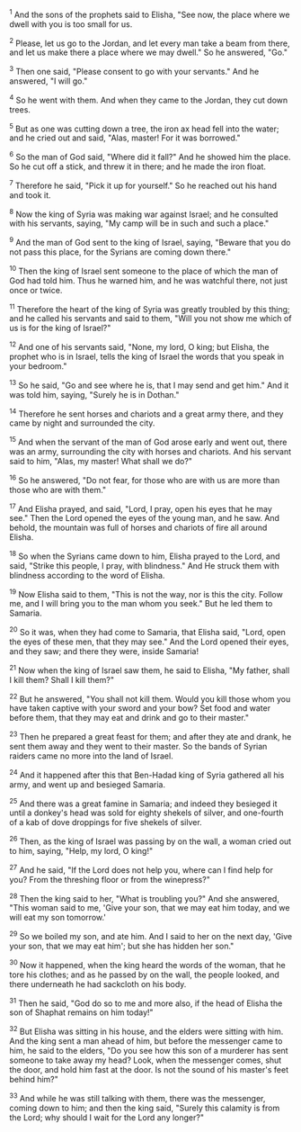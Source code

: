 <sup>1</sup> 
And the sons of the prophets said to Elisha, "See now, the place where we dwell with you is too small for us. 

<sup>2</sup> 
Please, let us go to the Jordan, and let every man take a beam from there, and let us make there a place where we may dwell." So he answered, "Go." 

<sup>3</sup> 
Then one said, "Please consent to go with your servants." And he answered, "I will go." 

<sup>4</sup> 
So he went with them. And when they came to the Jordan, they cut down trees. 

<sup>5</sup> 
But as one was cutting down a tree, the iron ax head fell into the water; and he cried out and said, "Alas, master! For it was borrowed." 

<sup>6</sup> 
So the man of God said, "Where did it fall?" And he showed him the place. So he cut off a stick, and threw it in there; and he made the iron float. 

<sup>7</sup> 
Therefore he said, "Pick it up for yourself." So he reached out his hand and took it.

<sup>8</sup> 
Now the king of Syria was making war against Israel; and he consulted with his servants, saying, "My camp will be in such and such a place." 

<sup>9</sup> 
And the man of God sent to the king of Israel, saying, "Beware that you do not pass this place, for the Syrians are coming down there." 

<sup>10</sup> 
Then the king of Israel sent someone to the place of which the man of God had told him. Thus he warned him, and he was watchful there, not just once or twice. 

<sup>11</sup> 
Therefore the heart of the king of Syria was greatly troubled by this thing; and he called his servants and said to them, "Will you not show me which of us is for the king of Israel?" 

<sup>12</sup> 
And one of his servants said, "None, my lord, O king; but Elisha, the prophet who is in Israel, tells the king of Israel the words that you speak in your bedroom." 

<sup>13</sup> 
So he said, "Go and see where he is, that I may send and get him." And it was told him, saying, "Surely he is in Dothan." 

<sup>14</sup> 
Therefore he sent horses and chariots and a great army there, and they came by night and surrounded the city. 

<sup>15</sup> 
And when the servant of the man of God arose early and went out, there was an army, surrounding the city with horses and chariots. And his servant said to him, "Alas, my master! What shall we do?" 

<sup>16</sup> 
So he answered, "Do not fear, for those who are with us are more than those who are with them." 

<sup>17</sup> 
And Elisha prayed, and said, "Lord, I pray, open his eyes that he may see." Then the Lord opened the eyes of the young man, and he saw. And behold, the mountain was full of horses and chariots of fire all around Elisha. 

<sup>18</sup> 
So when the Syrians came down to him, Elisha prayed to the Lord, and said, "Strike this people, I pray, with blindness." And He struck them with blindness according to the word of Elisha. 

<sup>19</sup> 
Now Elisha said to them, "This is not the way, nor is this the city. Follow me, and I will bring you to the man whom you seek." But he led them to Samaria. 

<sup>20</sup> 
So it was, when they had come to Samaria, that Elisha said, "Lord, open the eyes of these men, that they may see." And the Lord opened their eyes, and they saw; and there they were, inside Samaria! 

<sup>21</sup> 
Now when the king of Israel saw them, he said to Elisha, "My father, shall I kill them? Shall I kill them?" 

<sup>22</sup> 
But he answered, "You shall not kill them. Would you kill those whom you have taken captive with your sword and your bow? Set food and water before them, that they may eat and drink and go to their master." 

<sup>23</sup> 
Then he prepared a great feast for them; and after they ate and drank, he sent them away and they went to their master. So the bands of Syrian raiders came no more into the land of Israel.

<sup>24</sup> 
And it happened after this that Ben-Hadad king of Syria gathered all his army, and went up and besieged Samaria. 

<sup>25</sup> 
And there was a great famine in Samaria; and indeed they besieged it until a donkey's head was sold for eighty shekels of silver, and one-fourth of a kab of dove droppings for five shekels of silver. 

<sup>26</sup> 
Then, as the king of Israel was passing by on the wall, a woman cried out to him, saying, "Help, my lord, O king!" 

<sup>27</sup> 
And he said, "If the Lord does not help you, where can I find help for you? From the threshing floor or from the winepress?" 

<sup>28</sup> 
Then the king said to her, "What is troubling you?" And she answered, "This woman said to me, 'Give your son, that we may eat him today, and we will eat my son tomorrow.' 

<sup>29</sup> 
So we boiled my son, and ate him. And I said to her on the next day, 'Give your son, that we may eat him'; but she has hidden her son." 

<sup>30</sup> 
Now it happened, when the king heard the words of the woman, that he tore his clothes; and as he passed by on the wall, the people looked, and there underneath he had sackcloth on his body. 

<sup>31</sup> 
Then he said, "God do so to me and more also, if the head of Elisha the son of Shaphat remains on him today!" 

<sup>32</sup> 
But Elisha was sitting in his house, and the elders were sitting with him. And the king sent a man ahead of him, but before the messenger came to him, he said to the elders, "Do you see how this son of a murderer has sent someone to take away my head? Look, when the messenger comes, shut the door, and hold him fast at the door. Is not the sound of his master's feet behind him?" 

<sup>33</sup> 
And while he was still talking with them, there was the messenger, coming down to him; and then the king said, "Surely this calamity is from the Lord; why should I wait for the Lord any longer?"